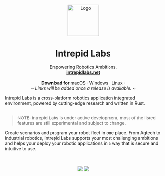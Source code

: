 
<p align="center">
  <img width="100" height="100" src="https://intrepidlabs.net/wp-content/uploads/2023/07/intrepid-logo.svg)" alt="Logo">


  <h1 align="center"><b>Intrepid Labs</b></h1>
  <p align="center">
  Empowering Robotics Ambitions.
    <br />
    <a href="https://intrepidlabs.net"><strong>intrepidlabs.net </strong></a>
    <br />
    <br />
    <b>Download for </b>
    macOS
    ·
    Windows
    ·
    Linux
    ·
    <br />
    <i>~ Links will be added once a release is available. ~</i>
  </p>
</p>
Intrepid Labs is a cross-platform robotics application integrated environment, powered by cutting-edge research and written in Rust.
<br/>
<br/>

> NOTE: Intrepid Labs is under active development, most of the listed features are still experimental and subject to change.

Create scenarios and program your robot fleet in one place. 
From Agtech to industrial robotics, Intrepid Labs supports your most challenging ambitions and helps your deploy your robotic applications in a way that is secure and intuitive to use.


<p align="center">
<!--   <img src="" alt="App screenshot"> -->
  <br />
  <br />
  
  <a href="https://twitter.com/intrepidLabsdev">
  </a>
  <a href="https://instagram.com/spacedriveapp">
  </a>
<!--   <a href="https://www.gnu.org/licenses/agpl-3.0">
    <img src="https://img.shields.io/static/v1?label=Licence&message=AGPL%20v3&color=000" />
  </a> -->
  <img src="https://img.shields.io/static/v1?label=Bundled%20Size&message=16.3MB&color=0974B4" />
  <img src="https://img.shields.io/static/v1?label=Stage&message=Alpha&color=2BB4AB" />
  <br />
</p>


